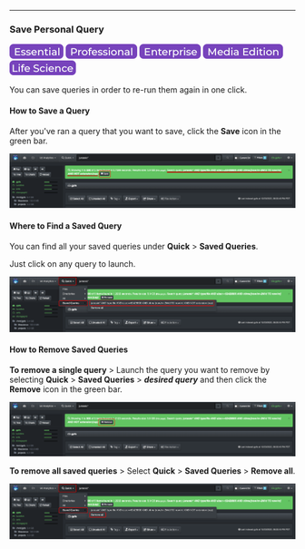 <p id="save_query"></p>

___
### Save Personal Query

![Image: Essential Edition Label](images/button_edition_essential.png)&nbsp;![Image: Professional Edition Label](images/button_edition_professional.png)&nbsp;![Image: Enterprise Edition Label](images/button_edition_enterprise.png)&nbsp;![Image: AJA Diskover Media Edition Label](images/button_edition_media.png)&nbsp;![Image: Life Science Edition Label](images/button_edition_life_science.png)

You can save queries in order to re-run them again in one click.

#### How to Save a Query

After you've ran a query that you want to save, click the **Save** icon in the green bar.

![Image: Save Query](images/image_file_search_save_query.png)

#### Where to Find a Saved Query

You can find all your saved queries under **Quick** > **Saved Queries**.

Just click on any query to launch.

![Image: Save Query](images/image_file_search_save_query_quick_search.png)

#### How to Remove Saved Queries

**To remove a single query** > Launch the query you want to remove by selecting **Quick** > **Saved Queries** > ***desired query*** and then click the **Remove** icon in the green bar.

![Image: Save Query](images/image_file_search_save_query_remove.png)

**To remove all saved queries** > Select **Quick** > **Saved Queries** > **Remove all**.

![Image: Save Query](images/image_file_search_save_query_remove_all.png)
